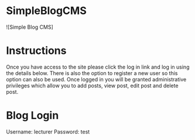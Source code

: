 # SimpleBlogCMS
![Simple Blog CMS]

# Instructions
Once you have access to the site please click the log in link and log in using the details below. There is also the option to register a new user so this option can also be used. Once logged in you will be granted administrative privileges which allow you to add posts, view post, edit post and delete post.  

# Blog Login
Username: lecturer
Password: test
